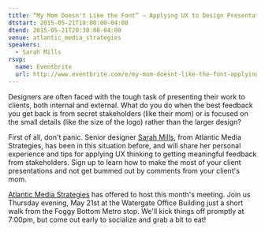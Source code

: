 ```yaml
---
title: “My Mom Doesn't Like the Font” – Applying UX to Design Presentations for Better Client Feedback
dtstart: 2015-05-21T19:00:00-04:00
dtend: 2015-05-21T20:30:00-04:00
venue: atlantic_media_strategies
speakers:
  - Sarah Mills
rsvp:
  name: Eventbrite
  url: http://www.eventbrite.com/e/my-mom-doesnt-like-the-font-applying-ux-to-design-presentations-for-better-client-feedback-tickets-16965272587
---
```


Designers are often faced with the tough task of presenting their work to clients, both internal and external. What do you do when the best feedback you get back is from secret stakeholders (like their mom) or is focused on the small details (like the size of the logo) rather than the larger design?

First of all, don't panic. Senior designer [Sarah Mills](https://twitter.com/starsoup7), from Atlantic Media Strategies, has been in this situation before, and will share her personal experience and tips for applying UX thinking to getting meaningful feedback from stakeholders. Sign up to learn how to make the most of your client presentations and not get bummed out by comments from your client's mom.

[Atlantic Media Strategies](http://atlanticmediastrategies.com/) has offered to host this month's meeting. Join us Thursday evening, May 21st at the Watergate Office Building just a short walk from the Foggy Bottom Metro stop. We'll kick things off promptly at 7:00pm, but come out early to socialize and grab a bit to eat!